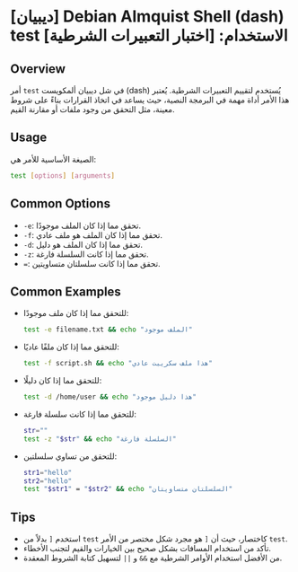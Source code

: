 # [ديبيان] Debian Almquist Shell (dash) test الاستخدام: [اختبار التعبيرات الشرطية]

## Overview
أمر `test` في شل ديبيان ألمكويست (dash) يُستخدم لتقييم التعبيرات الشرطية. يُعتبر هذا الأمر أداة مهمة في البرمجة النصية، حيث يساعد في اتخاذ القرارات بناءً على شروط معينة، مثل التحقق من وجود ملفات أو مقارنة القيم.

## Usage
الصيغة الأساسية للأمر هي:

```bash
test [options] [arguments]
```

## Common Options
- `-e`: تحقق مما إذا كان الملف موجودًا.
- `-f`: تحقق مما إذا كان الملف هو ملف عادي.
- `-d`: تحقق مما إذا كان الملف هو دليل.
- `-z`: تحقق مما إذا كانت السلسلة فارغة.
- `=`: تحقق مما إذا كانت سلسلتان متساويتين.

## Common Examples
- للتحقق مما إذا كان ملف موجودًا:
  ```bash
  test -e filename.txt && echo "الملف موجود"
  ```

- للتحقق مما إذا كان ملفًا عاديًا:
  ```bash
  test -f script.sh && echo "هذا ملف سكريبت عادي"
  ```

- للتحقق مما إذا كان دليلًا:
  ```bash
  test -d /home/user && echo "هذا دليل موجود"
  ```

- للتحقق مما إذا كانت سلسلة فارغة:
  ```bash
  str=""
  test -z "$str" && echo "السلسلة فارغة"
  ```

- للتحقق من تساوي سلسلتين:
  ```bash
  str1="hello"
  str2="hello"
  test "$str1" = "$str2" && echo "السلسلتان متساويتان"
  ```

## Tips
- استخدم `[` بدلاً من `test` كاختصار، حيث أن `[` هو مجرد شكل مختصر من الأمر `test`.
- تأكد من استخدام المسافات بشكل صحيح بين الخيارات والقيم لتجنب الأخطاء.
- من الأفضل استخدام الأوامر الشرطية مع `&&` و `||` لتسهيل كتابة الشروط المعقدة.